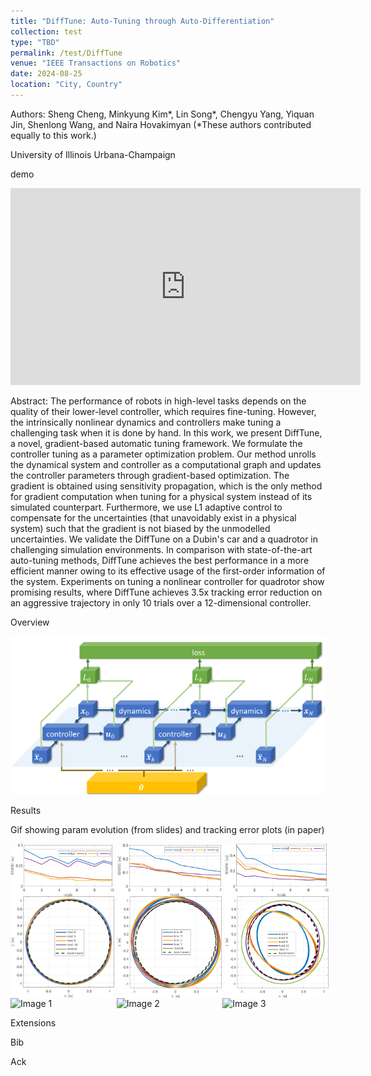 ```yaml
---
title: "DiffTune: Auto-Tuning through Auto-Differentiation"
collection: test
type: "TBD"
permalink: /test/DiffTune
venue: "IEEE Transactions on Robotics"
date: 2024-08-25
location: "City, Country"
---
```




Authors: Sheng Cheng, Minkyung Kim*, Lin Song*, Chengyu Yang, Yiquan Jin, Shenlong Wang, and Naira Hovakimyan
(*These authors contributed equally to this work.)

University of Illinois Urbana-Champaign

demo
<iframe width="560" height="315" src="https://www.youtube.com/embed/g42UxcIHUdg?si=jd7aPFCTjPxSSGyv" title="YouTube video player" frameborder="0" allow="accelerometer; autoplay; clipboard-write; encrypted-media; gyroscope; picture-in-picture" allowfullscreen></iframe>


Abstract: The performance of robots in high-level tasks depends on the quality of their lower-level controller, which requires fine-tuning. However, the intrinsically nonlinear dynamics and controllers make tuning a challenging task when it is done by hand. In this work, we present DiffTune, a novel, gradient-based automatic tuning framework. We formulate the controller tuning as a parameter optimization problem. Our method unrolls the dynamical system and controller as a computational graph and updates the controller parameters through gradient-based optimization. The gradient is obtained using sensitivity propagation, which is the only method for gradient computation when tuning for a physical system instead of its simulated counterpart. Furthermore, we use L1 adaptive control to compensate for the uncertainties (that unavoidably exist in a physical system) such that the gradient is not biased by the unmodelled uncertainties. We validate the DiffTune on a Dubin's car and a quadrotor in challenging simulation environments. In comparison with state-of-the-art auto-tuning methods, DiffTune achieves the best performance in a more efficient manner owing to its effective usage of the first-order information of the system. Experiments on tuning a nonlinear controller for quadrotor show promising results, where DiffTune achieves 3.5x tracking error reduction on an aggressive trajectory in only 10 trials over a 12-dimensional controller. 

Overview

![Description of the image](/assets/figures/DiffTune_comp_graph.png)

Results


Gif showing param evolution (from slides) and tracking error plots (in paper)


<div style="display: flex;">
  <img src="/assets/figures/exp_RMSE_1mps-1.png" alt="Image 1" style="width: 33%; margin-right: 5px;">
  <img src="/assets/figures/exp_RMSE_2mps-1.png" alt="Image 2" style="width: 33%; margin-right: 5px;">
  <img src="/assets/figures/exp_RMSE_3mps-1.png" alt="Image 3" style="width: 33%;">
</div>

<div style="display: flex;">
  <img src="/assets/figures/exp_trajectory_1mps-1.png" alt="Image 1" style="width: 33%; margin-right: 5px;">
  <img src="/assets/figures/exp_trajectory_2mps-1.png" alt="Image 2" style="width: 33%; margin-right: 5px;">
  <img src="/assets/figures/exp_trajectory_3mps-1.png" alt="Image 3" style="width: 33%;">
</div>

<div style="display: flex;">
  <img src="/assets/figures/param_1mps_new.gif" alt="Image 1" style="width: 33%; margin-right: 5px;">
  <img src="/assets/figures/param_2mps_new.gif" alt="Image 2" style="width: 33%; margin-right: 5px;">
  <img src="/assets/figures/param_3mps_new.gif" alt="Image 3" style="width: 33%;">
</div>

Extensions

Bib

Ack


